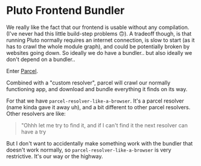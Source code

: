 # Pluto Frontend Bundler

We really like the fact that our frontend is usable without any compilation. (I've never had this little build-step problems 🙃). A tradeoff though, is that running Pluto normally requires an internet connection, is slow to start (as it has to crawl the whole module graph), and could be potentially broken by websites going down. So ideally we do have a bundler.. but also ideally we don't depend on a bundler..

Enter [Parcel](https://parceljs.org/).

Combined with a "custom resolver", parcel will crawl our normally functioning app, and download and bundle everything it finds on its way.

For that we have `parcel-resolver-like-a-browser`. It's a parcel resolver (name kinda gave it away uh), and a bit different to other parcel resolvers. Other resolvers are like:

> "Ohhh let me try to find it, and if I can't find it the next resolver can have a try

But I don't want to accidentally make something work with the bundler that doesn't work normally, so `parcel-resolver-like-a-browser` is very restrictive. It's our way or the highway.

